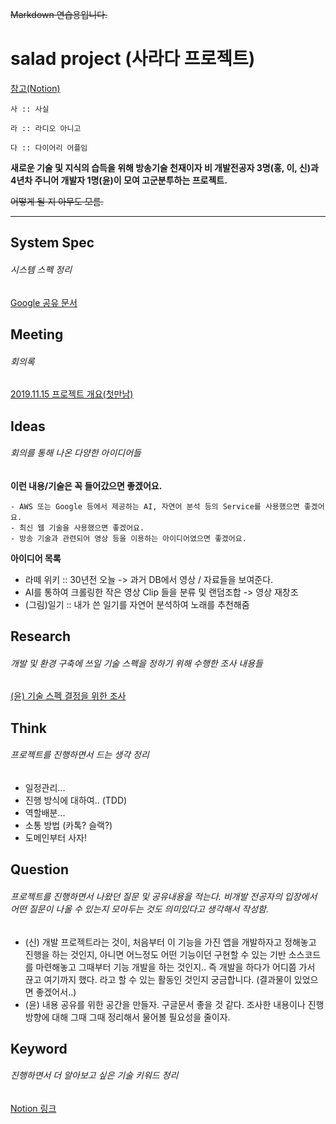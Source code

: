 ~~Markdown 연습용입니다.~~

# salad project (사라다 프로젝트)

[참고(Notion)](https://www.notion.so/yyskr/2019-11-898f4de6342f423d969f0115e7c598b4)

```
사 :: 사실  

라 :: 라디오 아니고

다 :: 다이어리 어플임
```

**새로운 기술 및 지식의 습득을 위해 방송기술 천재이자 비 개발전공자 3명(홍, 이, 신)과 4년차 주니어 개발자 1명(윤)이 모여 고군분투하는 프로젝트.**

~~어떻게 될 지 아무도 모름.~~

---
## System Spec

###### 시스템 스펙 정리

[Google 공유 문서](https://docs.google.com/document/d/1UAlR1g5rtpjr_n1o1QxGnAYv2GTKcW2O4Gn5WbUv9t8/edit?ts=5dce8276)

## Meeting

###### 회의록

[2019.11.15 프로젝트 개요(첫만남)](https://www.notion.so/yyskr/2019-11-15-aa359620d4984f728a6a24cbac60c2c9)

## Ideas

###### 회의를 통해 나온 다양한 아이디어들

**이런 내용/기술은 꼭 들어갔으면 좋겠어요.**
```
- AWS 또는 Google 등에서 제공하는 AI, 자연어 분석 등의 Service를 사용했으면 좋겠어요.
- 최신 웹 기술을 사용했으면 좋겠어요.
- 방송 기술과 관련되어 영상 등을 이용하는 아이디어였으면 좋겠어요.
```

**아이디어 목록**
* 라떼 위키 :: 30년전 오늘 -> 과거 DB에서 영상 / 자료들을 보여준다.
* AI를 통하여 크롤링한 작은 영상 Clip 들을 분류 및 랜덤조합 -> 영상 재창조
* (그림)일기 :: 내가 쓴 일기를 자연어 분석하여 노래를 추천해줌

## Research

###### 개발 및 환경 구축에 쓰일 기술 스펙을 정하기 위해 수행한 조사 내용들

[(윤) 기술 스펙 결정을 위한 조사](https://www.notion.so/yyskr/8da6d3d01eb142a7a0da706121bcb8e7)

## Think

###### 프로젝트를 진행하면서 드는 생각 정리

* 일정관리...
* 진행 방식에 대하여.. (TDD)
* 역할배분...
* 소통 방법 (카톡? 슬랙?)
* 도메인부터 사자!

## Question

###### 프로젝트를 진행하면서 나왔던 질문 및 공유내용을 적는다. 비개발 전공자의 입장에서 어떤 질문이 나올 수 있는지 모아두는 것도 의미있다고 생각해서 작성함.

* (신) 개발 프로젝트라는 것이, 처음부터 이 기능을 가진 앱을 개발하자고 정해놓고 진행을 하는 것인지, 아니면 어느정도 어떤 기능이던 구현할 수 있는 기반 소스코드를 마련해놓고 그때부터 기능 개발을 하는 것인지.. 즉 개발을 하다가 어디쯤 가서 끊고 여기까지 했다. 라고 할 수 있는 활동인 것인지 궁금합니다. (결과물이 있었으면 좋겠어서..)
* (윤) 내용 공유를 위한 공간을 만들자. 구글문서 좋을 것 같다. 조사한 내용이나 진행 방향에 대해 그때 그때 정리해서 물어볼 필요성을 줄이자.


## Keyword

###### 진행하면서 더 알아보고 싶은 기술 키워드 정리

[Notion 링크](https://www.notion.so/yyskr/Keyword-5754ca44694843129a5640c75cb5b5ef)
